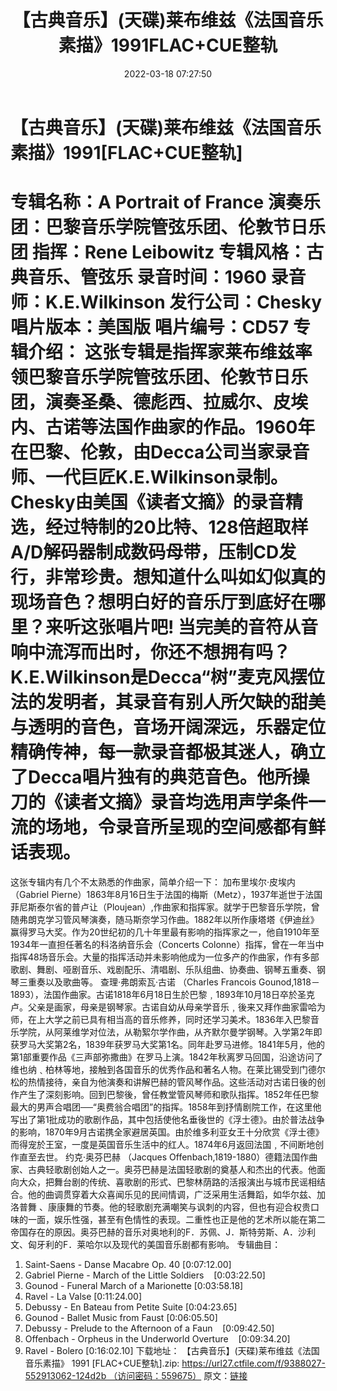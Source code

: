 ﻿---
title: 【古典音乐】(天碟)莱布维兹《法国音乐素描》1991FLAC+CUE整轨
date: 2022-03-18 07:27:50
categories: 古典音乐、新世纪、纯音雅乐
tags: 纯音雅乐
---
# 【古典音乐】(天碟)莱布维兹《法国音乐素描》1991[FLAC+CUE整轨]

专辑名称：A Portrait of France
演奏乐团：巴黎音乐学院管弦乐团、伦敦节日乐团
指挥：Rene Leibowitz
专辑风格：古典音乐、管弦乐
录音时间：1960
录音师：K.E.Wilkinson
发行公司：Chesky
唱片版本：美国版
唱片编号：CD57
专辑介绍：
这张专辑是指挥家莱布维兹率领巴黎音乐学院管弦乐团、伦敦节日乐团，演奏圣桑、德彪西、拉威尔、皮埃内、古诺等法国作曲家的作品。1960年在巴黎、伦敦，由Decca公司当家录音师、一代巨匠K.E.Wilkinson录制。Chesky由美国《读者文摘》的录音精选，经过特制的20比特、128倍超取样A/D解码器制成数码母带，压制CD发行，非常珍贵。想知道什么叫如幻似真的现场音色？想明白好的音乐厅到底好在哪里？来听这张唱片吧!
当完美的音符从音响中流泻而出时，你还不想拥有吗？
K.E.Wilkinson是Decca“树”麦克风摆位法的发明者，其录音有别人所欠缺的甜美与透明的音色，音场开阔深远，乐器定位精确传神，每一款录音都极其迷人，确立了Decca唱片独有的典范音色。他所操刀的《读者文摘》录音均选用声学条件一流的场地，令录音所呈现的空间感都有鲜话表现。
====================================
这张专辑内有几个不太熟悉的作曲家，简单介绍一下：
加布里埃尔·皮埃内（Gabriel
Pierne）1863年8月16日生于法国的梅斯（Metz），1937年逝世于法国菲尼斯泰尔省的普卢让（Ploujean）,作曲家和指挥家。就学于巴黎音乐学院，曾随弗朗克学习管风琴演奏，随马斯奈学习作曲。1882年以所作康塔塔《伊迪丝》赢得罗马大奖。作为20世纪初的几十年里最有影响的指挥家之一，他自1910年至1934年一直担任著名的科洛纳音乐会（Concerts
Colonne）指挥，曾在一年当中指挥48场音乐会。大量的指挥活动并未影响他成为一位多产的作曲家，作有多部歌剧、舞剧、哑剧音乐、戏剧配乐、清唱剧、乐队组曲、协奏曲、钢琴五重奏、钢琴三重奏以及歌曲等。
查理·弗朗索瓦·古诺 （Charles Francois
Gounod,1818－1893），法国作曲家。古诺1818年6月18日生於巴黎﹐1893年10月18日卒於圣克卢。父亲是画家，母亲是钢琴家。古诺自幼从母亲学音乐﹐後来又拜作曲家雷哈为师，在上大学之前已具有相当高的音乐修养，同时还学习美术。1836年入巴黎音乐学院，从阿莱维学对位法，从勒絮尔学作曲，从齐默尔曼学钢琴。入学第2年即获罗马大奖第2名，1839年获罗马大奖第1名。同年赴罗马进修。1841年5月，他的第1部重要作品《三声部弥撒曲》在罗马上演。1842年秋离罗马回国，沿途访问了维也纳﹑柏林等地，接触到各国音乐的优秀作品和著名人物。在莱比锡受到门德尔松的热情接待，亲自为他演奏和讲解巴赫的管风琴作品。这些活动对古诺日後的创作产生了深刻影响。回到巴黎後，曾任教堂管风琴师和歌队指挥。1852年任巴黎最大的男声合唱团──“奥费翁合唱团”的指挥。1858年到抒情剧院工作，在这里他写出了第1批成功的歌剧作品，其中包括使他名垂後世的《浮士德》。由於普法战争的影响，1870年9月古诺携全家避居英国。由於维多利亚女王十分欣赏《浮士德》而得宠於王室，一度是英国音乐生活中的红人。1874年6月返回法国﹐不间断地创作直至去世。
约克·奥芬巴赫 （Jacques
Offenbach,1819-1880）德籍法国作曲家、古典轻歌剧创始人之一。奥芬巴赫是法国轻歌剧的奠基人和杰出的代表。他面向大众，把舞台剧的传统、喜歌剧的形式、巴黎林荫路的活报演出与城市民谣相结合。他的曲调贯穿着大众喜闻乐见的民间情调，广泛采用生活舞蹈，如华尔兹、加洛普舞
、康康舞的节奏。他的轻歌剧充满嘲笑与讽刺的内容，但也有迎合权贵口味的一面，娱乐性强，甚至有色情性的表现。二重性也正是他的艺术所以能在第二帝国存在的原因。奥芬巴赫的音乐对奥地利的F．苏佩、J．斯特劳斯、A．沙利文、匈牙利的F．莱哈尔以及现代的美国音乐剧都有影响。
专辑曲目：
01. Saint-Saens - Danse Macabre Op. 40
[0:07:12.00]
02. Gabriel Pierne - March of the Little
Soldiers    [0:03:22.50]
03. Gounod - Funeral March of a Marionette
[0:03:58.18]
04. Ravel - La Valse
[0:11:24.00]
05. Debussy - En Bateau from Petite Suite
[0:04:23.65]
06. Gounod - Ballet Music from Faust
[0:06:05.50]
07. Debussy - Prelude to the Afternoon of a
Faun    [0:09:42.50]
08. Offenbach - Orpheus in the Underworld
Overture    [0:09:34.20]
09. Ravel - Bolero
[0:16:02.10]
下载地址：
【古典音乐】(天碟)莱布维兹《法国音乐素描》 1991
[FLAC+CUE整轨].zip: https://url27.ctfile.com/f/9388027-552913062-124d2b （访问密码：559675）
原文：[链接](https://blog.sina.com.cn/s/blog_1647c7e7601030w8z.html)